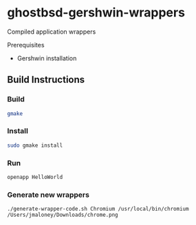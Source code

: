# ghostbsd-gershwin-wrappers
Compiled application wrappers

Prerequisites

- Gershwin installation

## Build Instructions

### Build
```bash
gmake
```

### Install
```bash
sudo gmake install 
```

### Run
```bash
openapp HelloWorld
```

### Generate new wrappers

```
./generate-wrapper-code.sh Chromium /usr/local/bin/chromium /Users/jmaloney/Downloads/chrome.png
```



